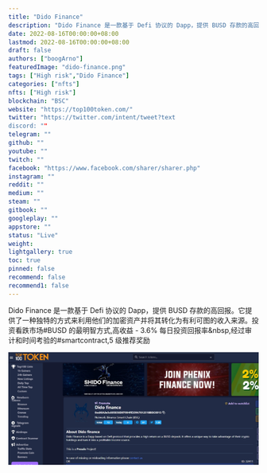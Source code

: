 ```yaml
---
title: "Dido Finance"
description: "Dido Finance 是一款基于 Defi 协议的 Dapp，提供 BUSD 存款的高回报。"
date: 2022-08-16T00:00:00+08:00
lastmod: 2022-08-16T00:00:00+08:00
draft: false
authors: ["boogArno"]
featuredImage: "dido-finance.png"
tags: ["High risk","Dido Finance"]
categories: ["nfts"]
nfts: ["High risk"]
blockchain: "BSC"
website: "https://top100token.com/"
twitter: "https://twitter.com/intent/tweet?text
discord: ""
telegram: ""
github: ""
youtube: ""
twitch: ""
facebook: "https://www.facebook.com/sharer/sharer.php"
instagram: ""
reddit: ""
medium: ""
steam: ""
gitbook: ""
googleplay: ""
appstore: ""
status: "Live"
weight: 
lightgallery: true
toc: true
pinned: false
recommend: false
recommend1: false
---
```

Dido Finance 是一款基于 Defi 协议的 Dapp，提供 BUSD 存款的高回报。它提供了一种独特的方式来利用他们的加密资产并将其转化为有利可图的收入来源。投资看跌市场#BUSD 的最明智方式,高收益 - 3.6% 每日投资回报率&nbsp,经过审计和时间考验的#smartcontract,5 级推荐奖励

![1](1.jpg)